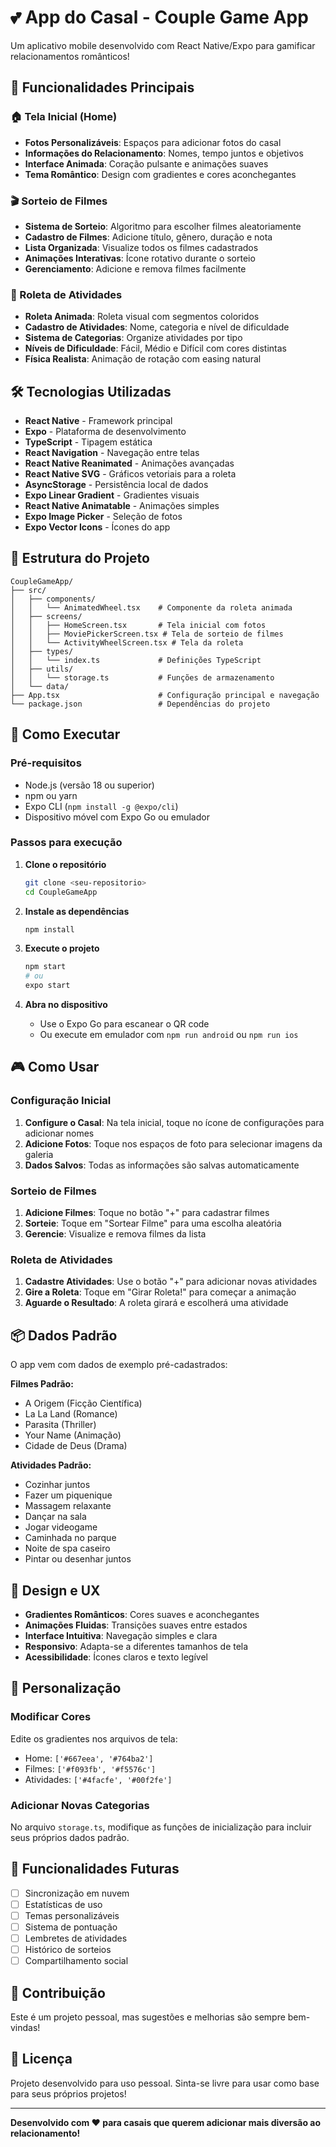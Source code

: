 # 💕 App do Casal - Couple Game App

Um aplicativo mobile desenvolvido com React Native/Expo para gamificar relacionamentos românticos! 

## 🎯 Funcionalidades Principais

### 🏠 Tela Inicial (Home)
- **Fotos Personalizáveis**: Espaços para adicionar fotos do casal
- **Informações do Relacionamento**: Nomes, tempo juntos e objetivos
- **Interface Animada**: Coração pulsante e animações suaves
- **Tema Romântico**: Design com gradientes e cores aconchegantes

### 🎬 Sorteio de Filmes
- **Sistema de Sorteio**: Algoritmo para escolher filmes aleatoriamente
- **Cadastro de Filmes**: Adicione título, gênero, duração e nota
- **Lista Organizada**: Visualize todos os filmes cadastrados
- **Animações Interativas**: Ícone rotativo durante o sorteio
- **Gerenciamento**: Adicione e remova filmes facilmente

### 🎯 Roleta de Atividades
- **Roleta Animada**: Roleta visual com segmentos coloridos
- **Cadastro de Atividades**: Nome, categoria e nível de dificuldade
- **Sistema de Categorias**: Organize atividades por tipo
- **Níveis de Dificuldade**: Fácil, Médio e Difícil com cores distintas
- **Física Realista**: Animação de rotação com easing natural

## 🛠️ Tecnologias Utilizadas

- **React Native** - Framework principal
- **Expo** - Plataforma de desenvolvimento
- **TypeScript** - Tipagem estática
- **React Navigation** - Navegação entre telas
- **React Native Reanimated** - Animações avançadas
- **React Native SVG** - Gráficos vetoriais para a roleta
- **AsyncStorage** - Persistência local de dados
- **Expo Linear Gradient** - Gradientes visuais
- **React Native Animatable** - Animações simples
- **Expo Image Picker** - Seleção de fotos
- **Expo Vector Icons** - Ícones do app

## 📱 Estrutura do Projeto

```
CoupleGameApp/
├── src/
│   ├── components/
│   │   └── AnimatedWheel.tsx    # Componente da roleta animada
│   ├── screens/
│   │   ├── HomeScreen.tsx       # Tela inicial com fotos
│   │   ├── MoviePickerScreen.tsx # Tela de sorteio de filmes
│   │   └── ActivityWheelScreen.tsx # Tela da roleta
│   ├── types/
│   │   └── index.ts             # Definições TypeScript
│   ├── utils/
│   │   └── storage.ts           # Funções de armazenamento
│   └── data/
├── App.tsx                      # Configuração principal e navegação
└── package.json                 # Dependências do projeto
```

## 🚀 Como Executar

### Pré-requisitos
- Node.js (versão 18 ou superior)
- npm ou yarn
- Expo CLI (`npm install -g @expo/cli`)
- Dispositivo móvel com Expo Go ou emulador

### Passos para execução

1. **Clone o repositório**
   ```bash
   git clone <seu-repositorio>
   cd CoupleGameApp
   ```

2. **Instale as dependências**
   ```bash
   npm install
   ```

3. **Execute o projeto**
   ```bash
   npm start
   # ou
   expo start
   ```

4. **Abra no dispositivo**
   - Use o Expo Go para escanear o QR code
   - Ou execute em emulador com `npm run android` ou `npm run ios`

## 🎮 Como Usar

### Configuração Inicial
1. **Configure o Casal**: Na tela inicial, toque no ícone de configurações para adicionar nomes
2. **Adicione Fotos**: Toque nos espaços de foto para selecionar imagens da galeria
3. **Dados Salvos**: Todas as informações são salvas automaticamente

### Sorteio de Filmes
1. **Adicione Filmes**: Toque no botão "+" para cadastrar filmes
2. **Sorteie**: Toque em "Sortear Filme" para uma escolha aleatória
3. **Gerencie**: Visualize e remova filmes da lista

### Roleta de Atividades  
1. **Cadastre Atividades**: Use o botão "+" para adicionar novas atividades
2. **Gire a Roleta**: Toque em "Girar Roleta!" para começar a animação
3. **Aguarde o Resultado**: A roleta girará e escolherá uma atividade

## 📦 Dados Padrão

O app vem com dados de exemplo pré-cadastrados:

**Filmes Padrão:**
- A Origem (Ficção Científica)
- La La Land (Romance)
- Parasita (Thriller)
- Your Name (Animação)
- Cidade de Deus (Drama)

**Atividades Padrão:**
- Cozinhar juntos
- Fazer um piquenique
- Massagem relaxante
- Dançar na sala
- Jogar videogame
- Caminhada no parque
- Noite de spa caseiro
- Pintar ou desenhar juntos

## 🎨 Design e UX

- **Gradientes Românticos**: Cores suaves e aconchegantes
- **Animações Fluidas**: Transições suaves entre estados
- **Interface Intuitiva**: Navegação simples e clara
- **Responsivo**: Adapta-se a diferentes tamanhos de tela
- **Acessibilidade**: Ícones claros e texto legível

## 🔧 Personalização

### Modificar Cores
Edite os gradientes nos arquivos de tela:
- Home: `['#667eea', '#764ba2']`
- Filmes: `['#f093fb', '#f5576c']`
- Atividades: `['#4facfe', '#00f2fe']`

### Adicionar Novas Categorias
No arquivo `storage.ts`, modifique as funções de inicialização para incluir seus próprios dados padrão.

## 📱 Funcionalidades Futuras

- [ ] Sincronização em nuvem
- [ ] Estatísticas de uso
- [ ] Temas personalizáveis
- [ ] Sistema de pontuação
- [ ] Lembretes de atividades
- [ ] Histórico de sorteios
- [ ] Compartilhamento social

## 🤝 Contribuição

Este é um projeto pessoal, mas sugestões e melhorias são sempre bem-vindas!

## 📄 Licença

Projeto desenvolvido para uso pessoal. Sinta-se livre para usar como base para seus próprios projetos!

---

**Desenvolvido com ❤️ para casais que querem adicionar mais diversão ao relacionamento!**